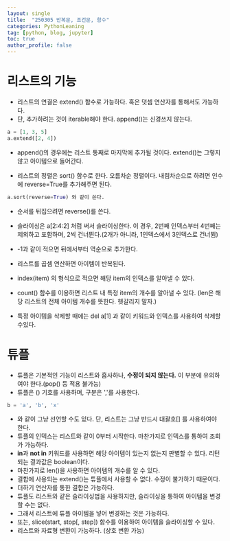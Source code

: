 ```yaml
---
layout: single
title:  "250305 반복문, 조건문, 함수"
categories: PythonLeaning
tag: [python, blog, jupyter]
toc: true
author_profile: false
---
```


<head>
  <style>
    table.dataframe {
      white-space: normal;
      width: 100%;
      height: 240px;
      display: block;
      overflow: auto;
      font-family: Arial, sans-serif;
      font-size: 0.9rem;
      line-height: 20px;
      text-align: center;
      border: 0px !important;
    }

    table.dataframe th {
      text-align: center;
      font-weight: bold;
      padding: 8px;
    }

    table.dataframe td {
      text-align: center;
      padding: 8px;
    }

    table.dataframe tr:hover {
      background: #b8d1f3; 
    }

    .output_prompt {
      overflow: auto;
      font-size: 0.9rem;
      line-height: 1.45;
      border-radius: 0.3rem;
      -webkit-overflow-scrolling: touch;
      padding: 0.8rem;
      margin-top: 0;
      margin-bottom: 15px;
      font: 1rem Consolas, "Liberation Mono", Menlo, Courier, monospace;
      color: $code-text-color;
      border: solid 1px $border-color;
      border-radius: 0.3rem;
      word-break: normal;
      white-space: pre;
    }

  .dataframe tbody tr th:only-of-type {
      vertical-align: middle;
  }

  .dataframe tbody tr th {
      vertical-align: top;
  }

  .dataframe thead th {
      text-align: center !important;
      padding: 8px;
  }

  .page__content p {
      margin: 0 0 0px !important;
  }

  .page__content p > strong {
    font-size: 0.8rem !important;
  }

  </style>
</head>



# **리스트의 기능**

* 리스트의 연결은 extend() 함수로 가능하다. 혹은 덧셈 연산자를 통해서도 가능하다.
* 단, 추가하려는 것이 iterable해야 한다. append()는 신경쓰지 않는다.
```python
a = [1, 3, 5]
a.extend([2, 4])
```
* append()의 경우에는 리스트 통째로 마지막에 추가될 것이다. extend()는 그렇지 않고 아이템으로 들어간다.

* 리스트의 정렬은 sort() 함수로 한다. 오름차순 정렬이다. 내림차순으로 하려면 인수에 reverse=True를 추가해주면 된다.
```python
a.sort(reverse=True) 와 같이 쓴다.
```
* 순서를 뒤집으려면 reverse()를 쓴다.

* 슬라이싱은 a[2:4:2] 처럼 써서 슬라이싱한다. 이 경우, 2번째 인덱스부터 4번째는 제외하고 포함하며, 2씩 건너뛴다.(2개가 아니라, 1인덱스에서 3인덱스로 건너뜀)
* -1과 같이 적으면 뒤에서부터 역순으로 추가한다.

* 리스트를 곱셈 연산하면 아이템이 반복된다.
* index(item) 의 형식으로 적으면 해당 item의 인덱스를 알아낼 수 있다.
* count() 함수를 이용하면 리스트 내 특정 item의 개수를 알아낼 수 있다. (len은 해당 리스트의 전체 아이템 개수를 뜻한다. 헷갈리지 말자.)
* 특정 아이템을 삭제할 때에는 del a[1] 과 같이 키워드와 인덱스를 사용하여 삭제할 수있다.



# **튜플**

* 튜플은 기본적인 기능이 리스트와 흡사하나, **수정이 되지 않는다.** 이 부분에 유의하여야 한다.(pop() 등 적용 불가능)
* 튜플은 () 기호를 사용하며, 구분은 ','를 사용한다.
```python
b = 'a', 'b', 'x'
```
* 와 같이 그냥 선언할 수도 있다. 단, 리스트는 그냥 반드시 대괄호[] 를 사용하여야 한다.
* 튜플의 인덱스는 리스트와 같이 0부터 시작한다. 마찬가지로 인덱스를 통하여 조회가 가능하다. 
* **in**과 **not in** 키워드를 사용하면 해당 아이템이 있는지 없는지 판별할 수 있다. 리턴되는 결과값은 boolean이다. 
* 마찬가지로 len()을 사용하면 아이템의 개수를 알 수 있다.
* 결합에 사용되는 extend()는 튜플에서 사용할 수 없다. 수정이 불가하기 때문이다.
* 더하기 연산자를 통한 결합은 가능하다.
* 튜플도 리스트와 같은 슬라이싱법을 사용하지만, 슬라이싱을 통하여 아이템을 변경할 수는 없다.
* 그래서 리스트에 튜플 아이템을 넣어 변경하는 것은 가능하다.
* 또는, slice(start, stop[, step]) 함수를 이용하여 아이템을 슬라이싱할 수 있다.
* 리스트와 자료형 변환이 가능하다. (상호 변환 가능)







